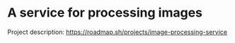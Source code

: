 # A service for processing images
Project description: https://roadmap.sh/projects/image-processing-service